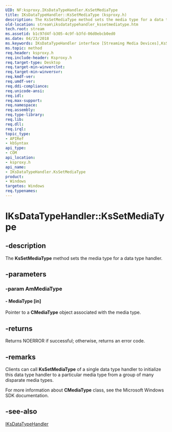 ```yaml
---
UID: NF:ksproxy.IKsDataTypeHandler.KsSetMediaType
title: IKsDataTypeHandler::KsSetMediaType (ksproxy.h)
description: The KsSetMediaType method sets the media type for a data type handler.
old-location: stream\iksdatatypehandler_kssetmediatype.htm
tech.root: stream
ms.assetid: b1c97d4f-b305-4c9f-b3fd-06d0ebcb0ed0
ms.date: 04/23/2018
ms.keywords: IKsDataTypeHandler interface [Streaming Media Devices],KsSetMediaType method, IKsDataTypeHandler.KsSetMediaType, IKsDataTypeHandler::KsSetMediaType, KsSetMediaType, KsSetMediaType method [Streaming Media Devices], KsSetMediaType method [Streaming Media Devices],IKsDataTypeHandler interface, ksproxy/IKsDataTypeHandler::KsSetMediaType, ksproxy_5992cc35-8912-4e1e-8712-ebb6f36f5193.xml, stream.iksdatatypehandler_kssetmediatype
ms.topic: method
req.header: ksproxy.h
req.include-header: Ksproxy.h
req.target-type: Desktop
req.target-min-winverclnt: 
req.target-min-winversvr: 
req.kmdf-ver: 
req.umdf-ver: 
req.ddi-compliance: 
req.unicode-ansi: 
req.idl: 
req.max-support: 
req.namespace: 
req.assembly: 
req.type-library: 
req.lib: 
req.dll: 
req.irql: 
topic_type:
- APIRef
- kbSyntax
api_type:
- COM
api_location:
- ksproxy.h
api_name:
- IKsDataTypeHandler.KsSetMediaType
product:
- Windows
targetos: Windows
req.typenames: 
---
```


# IKsDataTypeHandler::KsSetMediaType


## -description


The <b>KsSetMediaType</b> method sets the media type for a data type handler. 


## -parameters




### -param AmMediaType






#### - MediaType [in]

Pointer to a <b>CMediaType</b> object associated with the media type.


## -returns



Returns NOERROR if successful; otherwise, returns an error code.




## -remarks



Clients can call <b>KsSetMediaType</b> of a single data type handler to initialize this data type handler to a particular media type from a group of many disparate media types.

For more information about <b>CMediaType</b> class, see the Microsoft Windows SDK documentation.




## -see-also




<a href="https://docs.microsoft.com/windows-hardware/drivers/ddi/content/ksproxy/nn-ksproxy-iksdatatypehandler">IKsDataTypeHandler</a>
 

 

